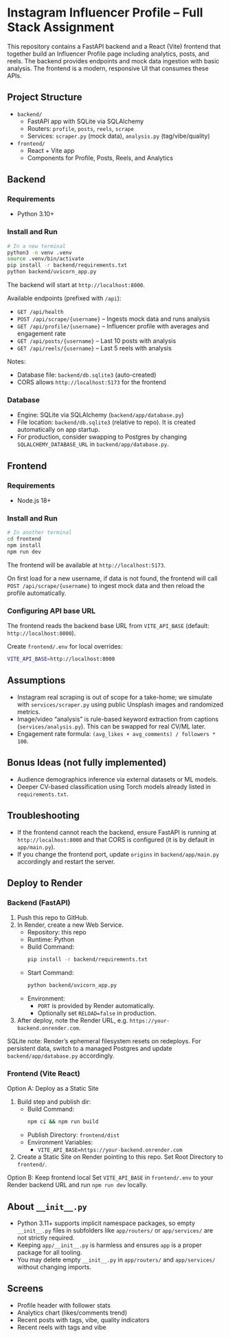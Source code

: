 # Instagram Influencer Profile – Full Stack Assignment

This repository contains a FastAPI backend and a React (Vite) frontend that together build an Influencer Profile page including analytics, posts, and reels. The backend provides endpoints and mock data ingestion with basic analysis. The frontend is a modern, responsive UI that consumes these APIs.

## Project Structure

- `backend/`
  - FastAPI app with SQLite via SQLAlchemy
  - Routers: `profile`, `posts`, `reels`, `scrape`
  - Services: `scraper.py` (mock data), `analysis.py` (tag/vibe/quality)
- `frontend/`
  - React + Vite app
  - Components for Profile, Posts, Reels, and Analytics

## Backend

### Requirements
- Python 3.10+

### Install and Run
```bash
# In a new terminal
python3 -m venv .venv
source .venv/bin/activate
pip install -r backend/requirements.txt
python backend/uvicorn_app.py
```
The backend will start at `http://localhost:8000`.

Available endpoints (prefixed with `/api`):
- `GET /api/health`
- `POST /api/scrape/{username}` – Ingests mock data and runs analysis
- `GET /api/profile/{username}` – Influencer profile with averages and engagement rate
- `GET /api/posts/{username}` – Last 10 posts with analysis
- `GET /api/reels/{username}` – Last 5 reels with analysis

Notes:
- Database file: `backend/db.sqlite3` (auto-created)
- CORS allows `http://localhost:5173` for the frontend

### Database
- Engine: SQLite via SQLAlchemy (`backend/app/database.py`)
- File location: `backend/db.sqlite3` (relative to repo). It is created automatically on app startup.
- For production, consider swapping to Postgres by changing `SQLALCHEMY_DATABASE_URL` in `backend/app/database.py`.

## Frontend

### Requirements
- Node.js 18+

### Install and Run
```bash
# In another terminal
cd frontend
npm install
npm run dev
```
The frontend will be available at `http://localhost:5173`.

On first load for a new username, if data is not found, the frontend will call `POST /api/scrape/{username}` to ingest mock data and then reload the profile automatically.

### Configuring API base URL
The frontend reads the backend base URL from `VITE_API_BASE` (default: `http://localhost:8000`).

Create `frontend/.env` for local overrides:
```bash
VITE_API_BASE=http://localhost:8000
```

## Assumptions
- Instagram real scraping is out of scope for a take-home; we simulate with `services/scraper.py` using public Unsplash images and randomized metrics.
- Image/video “analysis” is rule-based keyword extraction from captions (`services/analysis.py`). This can be swapped for real CV/ML later.
- Engagement rate formula: `(avg_likes + avg_comments) / followers * 100`.

## Bonus Ideas (not fully implemented)
- Audience demographics inference via external datasets or ML models.
- Deeper CV-based classification using Torch models already listed in `requirements.txt`.

## Troubleshooting
- If the frontend cannot reach the backend, ensure FastAPI is running at `http://localhost:8000` and that CORS is configured (it is by default in `app/main.py`).
- If you change the frontend port, update `origins` in `backend/app/main.py` accordingly and restart the server.

## Deploy to Render

### Backend (FastAPI)
1. Push this repo to GitHub.
2. In Render, create a new Web Service.
   - Repository: this repo
   - Runtime: Python
   - Build Command:
     ```bash
     pip install -r backend/requirements.txt
     ```
   - Start Command:
     ```bash
     python backend/uvicorn_app.py
     ```
   - Environment:
     - `PORT` is provided by Render automatically.
     - Optionally set `RELOAD=false` in production.
3. After deploy, note the Render URL, e.g. `https://your-backend.onrender.com`.

SQLite note: Render’s ephemeral filesystem resets on redeploys. For persistent data, switch to a managed Postgres and update `backend/app/database.py` accordingly.

### Frontend (Vite React)
Option A: Deploy as a Static Site
1. Build step and publish dir:
   - Build Command:
     ```bash
     npm ci && npm run build
     ```
   - Publish Directory: `frontend/dist`
   - Environment Variables:
     - `VITE_API_BASE=https://your-backend.onrender.com`
2. Create a Static Site on Render pointing to this repo. Set Root Directory to `frontend/`.

Option B: Keep frontend local
Set `VITE_API_BASE` in `frontend/.env` to your Render backend URL and run `npm run dev` locally.

## About `__init__.py`
- Python 3.11+ supports implicit namespace packages, so empty `__init__.py` files in subfolders like `app/routers/` or `app/services/` are not strictly required.
- Keeping `app/__init__.py` is harmless and ensures `app` is a proper package for all tooling.
- You may delete empty `__init__.py` in `app/routers/` and `app/services/` without changing imports.

## Screens
- Profile header with follower stats
- Analytics chart (likes/comments trend)
- Recent posts with tags, vibe, quality indicators
- Recent reels with tags and vibe
